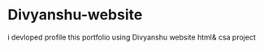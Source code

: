 # Divyanshu-website
i devloped profile this portfolio using Divyanshu  website  html&amp; csa project
